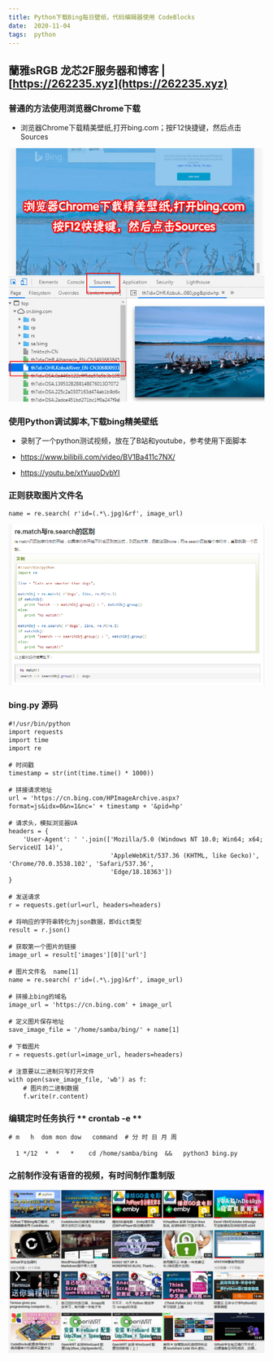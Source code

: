 ```yaml
---
title: Python下载Bing每日壁纸，代码编辑器使用 CodeBlocks
date:  2020-11-04
tags:  python
---
```


蘭雅sRGB 龙芯2F服务器和博客 | [https://262235.xyz](https://262235.xyz)
---

###  普通的方法使用浏览器Chrome下载
- 浏览器Chrome下载精美壁纸,打开bing.com；按F12快捷键，然后点击Sources

![](/img/2011/chrome_f12.jpg)


### 使用Python调试脚本,下载bing精美壁纸

- 录制了一个python测试视频，放在了B站和youtube，参考使用下面脚本

- https://www.bilibili.com/video/BV1Ba411c7NX/

- https://youtu.be/xtYuuoDvbYI

###  正则获取图片文件名

```
name = re.search( r'id=(.*\.jpg)&rf', image_url)
```

![](/img/python/reg_search.png)

### bing.py 源码

```
#!/usr/bin/python
import requests
import time
import re

# 时间戳
timestamp = str(int(time.time() * 1000))

# 拼接请求地址
url = 'https://cn.bing.com/HPImageArchive.aspx?format=js&idx=0&n=1&nc=' + timestamp + '&pid=hp'

# 请求头，模拟浏览器UA
headers = {
    'User-Agent': ' '.join(['Mozilla/5.0 (Windows NT 10.0; Win64; x64; ServiceUI 14)',
                            'AppleWebKit/537.36 (KHTML, like Gecko)', 'Chrome/70.0.3538.102', 'Safari/537.36',
                            'Edge/18.18363'])
}

# 发送请求
r = requests.get(url=url, headers=headers)

# 将响应的字符串转化为json数据，即dict类型
result = r.json()

# 获取第一个图片的链接
image_url = result['images'][0]['url']

# 图片文件名  name[1]
name = re.search( r'id=(.*\.jpg)&rf', image_url)

# 拼接上bing的域名
image_url = 'https://cn.bing.com' + image_url

# 定义图片保存地址
save_image_file = '/home/samba/bing/' + name[1]

# 下载图片
r = requests.get(url=image_url, headers=headers)

# 注意要以二进制只写打开文件
with open(save_image_file, 'wb') as f:
    # 图片的二进制数据
    f.write(r.content)

```

###  编辑定时任务执行  ** crontab -e **
```
# m   h  dom mon dow   command  # 分 时 日 月 周

  1 */12  *  *   *    cd /home/samba/bing  &&   python3 bing.py

```

### 之前制作没有语音的视频，有时间制作重制版
[![](/img/2011/vod_list.jpg)](https://www.youtube.com/sRGB18)